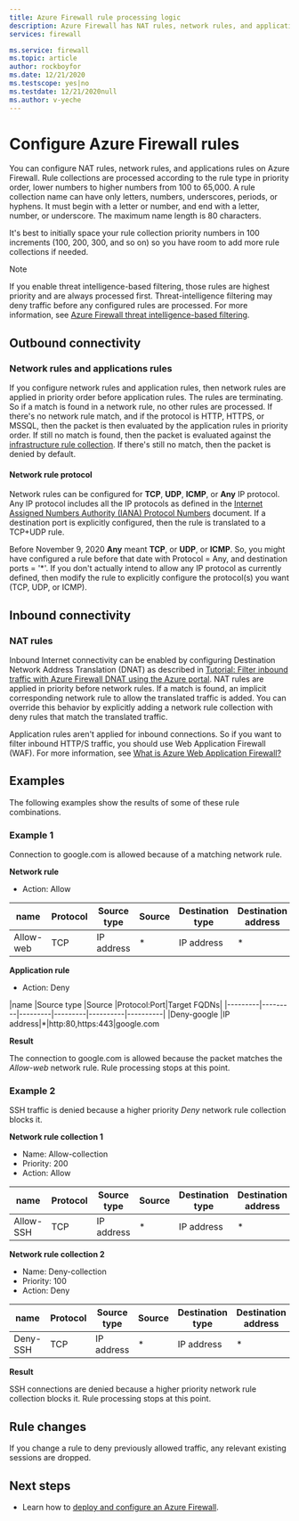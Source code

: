 ```yaml
---
title: Azure Firewall rule processing logic
description: Azure Firewall has NAT rules, network rules, and applications rules. The rules are processed according to the rule type.
services: firewall

ms.service: firewall
ms.topic: article
author: rockboyfor
ms.date: 12/21/2020
ms.testscope: yes|no
ms.testdate: 12/21/2020null
ms.author: v-yeche
---
```


# Configure Azure Firewall rules
You can configure NAT rules, network rules, and applications rules on Azure Firewall. Rule collections are processed according to the rule type in priority order, lower numbers to higher numbers from 100 to 65,000. A rule collection name can have only letters, numbers, underscores, periods, or hyphens. It must begin with a letter or number, and end with a letter, number, or underscore. The maximum name length is 80 characters.

It's best to initially space your rule collection priority numbers in 100 increments (100, 200, 300, and so on) so you have room to add more rule collections if needed.

> [!NOTE]
> If you enable threat intelligence-based filtering, those rules are highest priority and are always processed first. Threat-intelligence filtering may deny traffic before any configured rules are processed. For more information, see [Azure Firewall threat intelligence-based filtering](threat-intel.md).

## Outbound connectivity

### Network rules and applications rules

If you configure network rules and application rules, then network rules are applied in priority order before application rules. The rules are terminating. So if a match is found in a network rule, no other rules are processed.  If there's no network rule match, and if the protocol is HTTP, HTTPS, or MSSQL, then the packet is then evaluated by the application rules in priority order. If still no match is found, then the packet is evaluated against the [infrastructure rule collection](infrastructure-fqdns.md). If there's still no match, then the packet is denied by default.

#### Network rule protocol

Network rules can be configured for **TCP**, **UDP**, **ICMP**, or **Any** IP protocol. Any IP protocol includes all the IP protocols as defined in the [Internet Assigned Numbers Authority (IANA) Protocol Numbers](https://www.iana.org/assignments/protocol-numbers/protocol-numbers.xhtml) document. If a destination port is explicitly configured, then the rule is translated to a TCP+UDP rule.

Before November 9, 2020 **Any** meant **TCP**, or **UDP**, or **ICMP**. So, you might have configured a rule before that date with Protocol = Any, and destination ports = '*'. If you don't actually intend to allow any IP protocol as currently defined, then modify the rule to explicitly configure the protocol(s) you want (TCP, UDP, or ICMP).

## Inbound connectivity

### NAT rules

Inbound Internet connectivity can be enabled by configuring Destination Network Address Translation (DNAT) as described in [Tutorial: Filter inbound traffic with Azure Firewall DNAT using the Azure portal](tutorial-firewall-dnat.md). NAT rules are applied in priority before network rules. If a match is found, an implicit corresponding network rule to allow the translated traffic is added. You can override this behavior by explicitly adding a network rule collection with deny rules that match the translated traffic.

Application rules aren't applied for inbound connections. So if you want to filter inbound HTTP/S traffic, you should use Web Application Firewall (WAF). For more information, see [What is Azure Web Application Firewall?](../web-application-firewall/overview.md)

## Examples

The following examples show the results of some of these rule combinations.

### Example 1

Connection to google.com is allowed because of a matching network rule.

**Network rule**

- Action: Allow


|name  |Protocol  |Source type  |Source  |Destination type  |Destination address  |Destination ports|
|---------|---------|---------|---------|----------|----------|--------|
|Allow-web     |TCP|IP address|*|IP address|*|80,443

**Application rule**

- Action: Deny

|name  |Source type  |Source  |Protocol:Port|Target FQDNs|
|---------|---------|---------|---------|----------|----------|
|Deny-google     |IP address|*|http:80,https:443|google.com

**Result**

The connection to google.com is allowed because the packet matches the *Allow-web* network rule. Rule processing stops at this point.

### Example 2

SSH traffic is denied because a higher priority *Deny* network rule collection blocks it.

**Network rule collection 1**

- Name: Allow-collection
- Priority: 200
- Action: Allow

|name  |Protocol  |Source type  |Source  |Destination type  |Destination address  |Destination ports|
|---------|---------|---------|---------|----------|----------|--------|
|Allow-SSH     |TCP|IP address|*|IP address|*|22

**Network rule collection 2**

- Name: Deny-collection
- Priority: 100
- Action: Deny

|name  |Protocol  |Source type  |Source  |Destination type  |Destination address  |Destination ports|
|---------|---------|---------|---------|----------|----------|--------|
|Deny-SSH     |TCP|IP address|*|IP address|*|22

**Result**

SSH connections are denied because a higher priority network rule collection blocks it. Rule processing stops at this point.

## Rule changes

If you change a rule to deny previously allowed traffic, any relevant existing sessions are dropped.

## Next steps

- Learn how to [deploy and configure an Azure Firewall](tutorial-firewall-deploy-portal.md).


<!-- Update_Description: new article about rule processing -->
<!--NEW.date: 12/21/2020-->